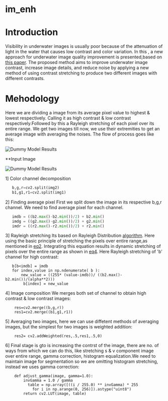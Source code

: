 # im_enh
# Introduction
Visibility in underwater images is usually poor because of the attenuation of light in the water that causes low contrast and color variation. In this , a new approach for underwater image quality improvement is presented,based on [this paper](https://www.sciencedirect.com/science/article/pii/S2092678216302588/pdfft?md5=0fb801ccd8c3b98979cb631428a2c3e9&pid=1-s2.0-S2092678216302588-main.pdf). The proposed method aims to improve underwater image contrast, increase image details, and reduce noise by applying a new method of using contrast stretching to produce two different images with different contrasts.

# Mehodology
Here we are dividing a image from its average pixel value to highest & lowest respectively. Calling it as high contrast & low contrast respectively.Followed by this a Rayleigh stretching of each pixel over its entire range. We get two images till now, we use their extremities to get an average image with averaging the noises.
The flow of process goes like this:

![Dummy Model Results](https://ars.els-cdn.com/content/image/1-s2.0-S2092678216302588-gr2.jpg)

**Input Image


![Dummy Model Results](https://drive.google.com/drive/folders/1hxqK9XAFVIKL1HHakGyqYxfPqKGn0sKA)


1] Color channel decomposition
 ```python
    b,g,r=cv2.split(img2)
    b1,g1,r1=cv2.split(img1)
  ```

2] Finding average pixel
    First we split down the image in its respective b,g,r channel. We need to find average pixel for each channel.
  
  ```python
     imdb = ((b2.max()-b2.min())/2) + b2.min()
     imdg = ((g2.max()-g2.min())/2) + g2.min()
     imdr = ((r2.max()-r2.min())/2) + r2.min()

   ```
   
 3] Rayleigh stretching
     Its based on Rayleigh Distribution [algorithm](https://wikimedia.org/api/rest_v1/media/math/render/svg/8a06343fb89f74d188c25aef4931739d6c488467).
     Here using the basic principle of stretching the pixels over entire range,as mentioned in [eq2](https://www.sciencedirect.com/science/article/pii/S2092678216302588#formula2).
     Integrating this equation results in dynamic stretching of pixels over the entire range as shown in [eq4](https://www.sciencedirect.com/science/article/pii/S2092678216302588#formula4).
     Here Rayleigh stretching of 'b' channel for high contrast:
     
    
       b[b<imdb] = imdb
       for index,value in np.ndenumerate( b ):
           new_value = ((255* (value-imdb))/ ((b2.max()-b2.min())/(alpha**2)))
            b[index] = new_value
            
   4] Image composition
       We merges both set of channel to obtain high contrast & low contrast images:
     
     
        res=cv2.merge((b,g,r))
        res1=cv2.merge((b1,g1,r1))
     
    
   5] Averaging two images, here we can use diffetent methods of averaging images, but the simplest for two images is weighted addition:
        
        res2= cv2.addWeighted(res,.5,res1,.5,0)

   6] Final stage is gto is increasing the contrst of the image, there are no. of ways from which we can do this, like stretching s & v component image over entire range, gamma correction, histogram equalization.We need to maintain image for segmentation so we are omitting histogram stretching, instead we uses gamma correction:
        
     
        def adjust_gamma(image, gamma=1.0):
            invGamma = 1.0 / gamma
	          table = np.array([((i / 255.0) ** invGamma) * 255
		        for i in np.arange(0, 256)]).astype("uint8")
            return cv2.LUT(image, table)
       
     
               
                    
                                 
